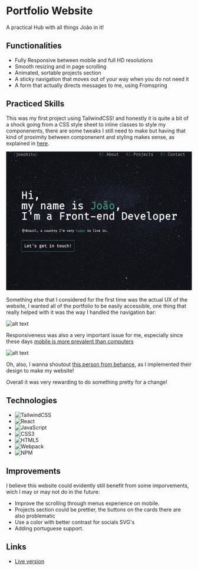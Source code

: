 # Portfolio Website

A practical Hub with all things João in it!

## Functionalities

- Fully Responsive between mobile and full HD resolutions
- Smooth resizing and in page scrolling
- Animated, sortable projects section
- A sticky navigation that moves out of your way when you do not need it
- A form that actually directs messages to me, using Fromspring

## Practiced Skills

This was my first project using TailwindCSS! and honestly it is quite a bit of a shock going from a CSS style sheet to inline classes to style my componenents, there are some tweaks I still need to make but having that kind of proximity between componenent and styling makes sense, as explained in [here](https://www.youtube.com/watch?v=CQuTF-bkOgc&ab_channel=Theo-t3%E2%80%A4gg).

![alt text](src/assets/PortfolioPreview.gif)

Something else that I considered for the first time was the actual UX of the website, I wanted all of the portfolio to be easily accessible, one thing that really helped with it was the way I handled the navigation bar:

![alt text](src/assets/PortfolioNavigation.gif)

Responsiveness was also a very important issue for me, especially since these days [mobile is more prevalent than computers](https://www.oberlo.com/statistics/mobile-internet-traffic#:~:text=As%20of%20November%202022%2C%2049.78,internet%20users%20in%20the%20US.)

![alt text](src/assets/PortfolioMobileNavigation.gif)

Oh, also, I wanna shoutout [this person from behance](https://www.behance.net/gallery/157263277/Portofolio-web-Frontend-developer-inspired), as I implemented their design to make my website!

Overall it was very rewarding to do something pretty for a change!

## Technologies

- ![TailwindCSS](https://img.shields.io/badge/Tailwind_CSS-38B2AC?style=for-the-badge&logo=tailwind-css&logoColor=white)
- ![React](https://img.shields.io/badge/react-%2320232a.svg?style=for-the-badge&logo=react&logoColor=%2361DAFB)
- ![JavaScript](https://img.shields.io/badge/javascript-%23323330.svg?style=for-the-badge&logo=javascript&logoColor=%23F7DF1E)
- ![CSS3](https://img.shields.io/badge/css3-%231572B6.svg?style=for-the-badge&logo=css3&logoColor=white)
- ![HTML5](https://img.shields.io/badge/html5-%23E34F26.svg?style=for-the-badge&logo=html5&logoColor=white)
- ![Webpack](https://img.shields.io/badge/webpack-%238DD6F9.svg?style=for-the-badge&logo=webpack&logoColor=black)
- ![NPM](https://img.shields.io/badge/NPM-%23000000.svg?style=for-the-badge&logo=npm&logoColor=white)

## Improvements

I believe this website could evidently still benefit from some imporvements, wich I may or may not do in the future:

- Improve the scrolling through menus experience on mobile.
- Projects section could be prettier, the buttons on the cards there are also problematic
- Use a color with better contrast for socials SVG's
- Adding portuguese support.

## Links

- [Live version](https://polite-strudel-3cec49.netlify.app/)
